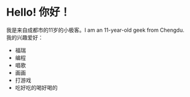 # Hello! 你好！  
我是来自成都市的11岁的小极客。I am an 11-year-old geek from Chengdu.   
我的兴趣爱好：
- 福瑞
- 编程
- 唱歌
- 画画
- 打游戏
- 吃好吃的喝好喝的



